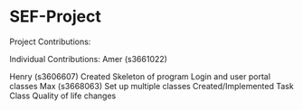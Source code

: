 # SEF-Project
Project Contributions: 

Individual Contributions:
Amer (s3661022)

Henry (s3606607)
Created Skeleton of program
Login and user portal classes
Max (s3668063)
Set up multiple classes
Created/Implemented Task Class
Quality of life changes
